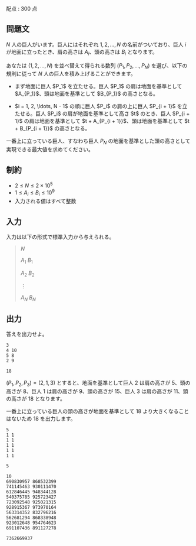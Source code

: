 配点 : $300$ 点

## 問題文

$N$ 人の巨人がいます。巨人にはそれぞれ $1, 2, \ldots, N$ の名前がついており、巨人 $i$ が地面に立ったとき、肩の高さは $A_i$、頭の高さは $B_i$ となります。

あなたは $(1, 2, \ldots, N)$ を並べ替えて得られる数列 $(P_1, P_2, \ldots, P_N)$ を選び、以下の規則に従って $N$ 人の巨人を積み上げることができます。

- <p>まず地面に巨人 $P_1$ を立たせる。巨人 $P_1$ の肩は地面を基準として $A_{P_1}$、頭は地面を基準として $B_{P_1}$ の高さとなる。</p>
- <p>$i = 1, 2, \ldots, N - 1$ の順に巨人 $P_i$ の肩の上に巨人 $P_{i + 1}$ を立たせる。巨人 $P_i$ の肩が地面を基準として高さ $t$ のとき、巨人 $P_{i + 1}$ の肩は地面を基準として $t + A_{P_{i + 1}}$、頭は地面を基準として $t + B_{P_{i + 1}}$ の高さとなる。</p>

一番上に立っている巨人、すなわち巨人 $P_N$ の地面を基準とした頭の高さとして実現できる最大値を求めてください。

## 制約

- $2 \leq N \leq 2 \times 10^5$
- $1 \leq A_i \leq B_i \leq 10^9$
- 入力される値はすべて整数

## 入力

入力は以下の形式で標準入力から与えられる。

> $N$
> 
> $A_1$ $B_1$
> 
> $A_2$ $B_2$
> 
> $\vdots$
> 
> $A_N$ $B_N$

## 出力

答えを出力せよ。

```input1
3
4 10
5 8
2 9
```

```output1
18
```

$(P_1, P_2, P_3) = (2, 1, 3)$ とすると、地面を基準として巨人 $2$ は肩の高さが $5$、頭の高さが $8$、巨人 $1$ は肩の高さが $9$、頭の高さが $15$、巨人 $3$ は肩の高さが $11$、頭の高さが $18$ となります。

一番上に立っている巨人の頭の高さが地面を基準として $18$ より大きくなることはないため $18$ を出力します。

```input2
5
1 1
1 1
1 1
1 1
1 1
```

```output2
5
```

```input3
10
690830957 868532399
741145463 930111470
612846445 948344128
540375785 925723427
723092548 925021315
928915367 973970164
563314352 832796216
562681294 868338948
923012648 954764623
691107436 891127278
```

```output3
7362669937
```